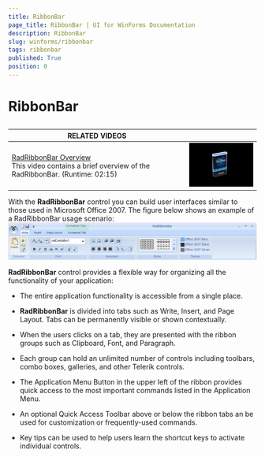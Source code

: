 ```yaml
---
title: RibbonBar
page_title: RibbonBar | UI for WinForms Documentation
description: RibbonBar
slug: winforms/ribbonbar
tags: ribbonbar
published: True
position: 0
---
```


# RibbonBar



## 


| RELATED VIDEOS |  |
| ------ | ------ |
|[RadRibbonBar Overview](http://tv.telerik.com/watch/winforms/radribbonbar/radribbonbar-overview)<br>This video contains a brief overview of the RadRibbonBar. (Runtime: 02:15)|![overview-video 001](images/overview-video001.png)|

With the __RadRibbonBar__ control you can build user interfaces similar to those used in Microsoft Office 2007. The figure below shows an example of a RadRibbonBar usage scenario: <br>![ribbonbar-overview 001](images/ribbonbar-overview001.jpg)

__RadRibbonBar__ control provides a flexible way for organizing all the functionality of your application:
        
* The entire application functionality is accessible from a single place.

* __RadRibbonBar__ is divided into tabs such as Write, Insert, and Page Layout. Tabs can be permanently visible or shown contextually.

* When the users clicks on a tab, they are presented with the ribbon groups such as Clipboard, Font, and Paragraph.

* Each group can hold an unlimited number of controls including toolbars, combo boxes, galleries, and other Telerik controls.

* The Application Menu Button in the upper left of the ribbon provides quick access to the most important commands listed in the Application Menu.
            

* An optional Quick Access Toolbar above or below the ribbon tabs an be used for customization or frequently-used commands.

* Key tips can be used to help users learn the shortcut keys to activate individual controls.
